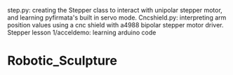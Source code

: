 step.py: creating the Stepper class to interact with unipolar stepper motor, and learning pyfirmata's built in servo mode.
Cncshield.py: interpreting arm position values using a cnc shield with a4988 bipolar stepper motor driver.
Stepper lesson 1/acceldemo: learning arduino code
# Robotic_Sculpture
